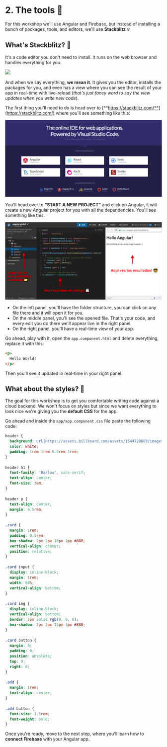 # 2. The tools 🔨

For this workshop we'll use Angular and Firebase, but instead of installing a bunch of packages, tools, and editors, we'll use **Stackblitz 💡**

## What's Stackblitz? 🤔

It's a code editor you don't need to install. It runs on the web browser and handles everything for you.

![](https://media.giphy.com/media/oF5oUYTOhvFnO/giphy.gif)

And when we say everything, **we mean it**. It gives you the editor, installs the packages for you, and even has a view where you can see the result of your app in real-time with live-reload \(_that's just fancy word to say the view updates when you write new code_\).

The first thing you'll need to do is head over to [**https://stackblitz.com/**](https://stackblitz.com/) where you'll see something like this:

![Stackblitz project type selection](.gitbook/assets/stackblitz-create.png)

You'll head over to **"START A NEW PROJECT"** and click on Angular, it will create a new Angular project for you with all the dependencies. You'll see something like this:

![Angular Folder Structure](.gitbook/assets/stackblitz-angular-folder.png)

- On the left panel, you'll have the folder structure, you can click on any file there and it will open it for you.
- On the middle panel, you'll see the opened file. That's your code, and every edit you do there we'll appear live in the right panel.
- On the right panel, you'll have a real-time view of your app.

Go ahead, play with it, open the `app.component.html` and delete everything, replace it with this:

```html
<p>
  Hello World!
</p>
```

Then you'll see it updated in real-time in your right panel.

## What about the styles? 💅

The goal for this workshop is to get you comfortable writing code against a cloud backend. We won't focus on styles but since we want everything to look nice we're giving you the **default CSS** for the app.

Go ahead and inside the `app/app.component.css` file paste the following code:

```css
header {
  background: url(https://assets.billboard.com/assets/1544728669/images/charts/header-background/desktop/bb-charts-hot-100.svg?e5261e8a0999849f9cef);
  color: white;
  padding: 1rem 1rem 0.5rem 1rem;
}

header h1 {
  font-family: 'Barlow', sans-serif;
  text-align: center;
  font-size: 3em;
}

header p {
  text-align: center;
  margin: 0.5rem;
}

.card {
  margin: 1rem;
  padding: 0.5rem;
  box-shadow: 2px 2px 10px 1px #888;
  vertical-align: center;
  position: relative;
}

.card input {
  display: inline-block;
  margin: 1rem;
  width: 60%;
  vertical-align: bottom;
}

.card img {
  display: inline-block;
  vertical-align: bottom;
  border: 2px solid rgb(0, 0, 0);
  box-shadow: 2px 2px 11px 1px #888;
}

.card button {
  margin: 0;
  padding: 0;
  position: absolute;
  top: 0;
  right: 0;
}

.add {
  margin: 1rem;
  text-align: center;
}

.add button {
  font-size: 1.5rem;
  font-weight: bold;
}
```

Once you're ready, move to the next step, where you'll learn how to **connect Firebase** with your Angular app.
